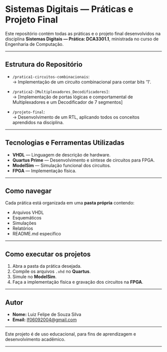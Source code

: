 # Sistemas Digitais — Práticas e Projeto Final

Este repositório contém todas as práticas e o projeto final desenvolvidos na disciplina **Sistemas Digitais — Prática: DCA3301.1**, ministrada no curso de Engenharia de Computação.

---

## Estrutura do Repositório

- `/pratica1-circuitos-combinacionais`:  
  → Implementação de um circuito combinacional para contar bits '1'.

- `/pratica2-[Multiplexadores_Decodificadores]`:  
  → [Implementação de portas lógicas e comportamental de Multiplexadores e um Decodificador de 7 segmentos]

- `/projeto-final`:  
  → Desenvolvimento de um RTL, aplicando todos os conceitos aprendidos na disciplina.

---

## Tecnologias e Ferramentas Utilizadas

- **VHDL** — Linguagem de descrição de hardware.  
- **Quartus Prime** — Desenvolvimento e síntese de circuitos para FPGA.  
- **ModelSim** — Simulação funcional dos circuitos.  
- **FPGA** — Implementação física.  

---

## Como navegar

Cada prática está organizada em uma **pasta própria** contendo:

- Arquivos VHDL
- Esquemáticos
- Simulações
- Relatórios
- README.md específico

---

## Como executar os projetos

1. Abra a pasta da prática desejada.
2. Compile os arquivos `.vhd` no **Quartus**.
3. Simule no **ModelSim**.
4. Faça a implementação física e gravação dos circuitos na **FPGA**.

---

## Autor

- **Nome:** Luiz Felipe de Souza Silva  
- **Email:** lf06092004@gmail.com

---

Este projeto é de uso educacional, para fins de aprendizagem e desenvolvimento acadêmico.

---


